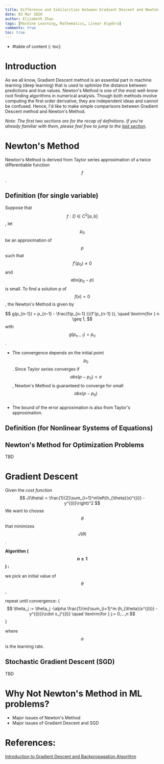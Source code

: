 ```yaml
---
title: Difference and Similarities between Gradient Descent and Newton's Method
date: 03 Mar 2020
author: Elizabeth Zhao
tags: [Machine Learning, Mathematics, Linear Algebra]
comments: true
toc: true
---
```


* #table of content
{: toc}

# Introduction

As we all know, Gradient Descent method is an essential part in machine learning (deep learning) that is used to optimize the distance between predictions and true values. Newton's Method is one of the most well-know root finding algorithms in numerical analysis. Though both methods involve computing the first order derivative, they are independent ideas and cannot be confused. Hence, I'd like to make simple comparisons between Gradient Descent method and Newton's Method.    

*Note:  The first two sections are for the recap of definitions. If you're already familiar with them, please feel free to jump to the [last section](#why-not-newtons-method-in-ml-problems).*



# Newton's Method

Newton's Method is derived from Taylor series approximation of a twice differentiable function $$f$$. 

## Definition (for single variable)

Suppose that $$ f: D\in C^2[a, b] $$, let $$p_0$$ be an approximation of $$p$$ such that $$ f'(p_0) \neq 0$$ and $$abs(p_0 - p)$$ is small.  To find a solution p of $$f(x) = 0$$, the Newton's Method is given by 


$$
g(p_{n-1}) = p_{n-1}  - \frac{f(p_{n-1} )}{f'(p_{n-1} )}, \quad \textrm{for } n \geq 1,
$$
 with $$g(p_{n-1}) = p_n$$ .



* The convergence depends on the initial point $$p_0$$. Since Taylor series converges if $$abs(p-p_0) < \sigma$$, Newton's Method is guaranteed to converge for small $$abs(p - p_0)$$ .
* The bound of the error approximation is also from Taylor's approximation. 



## Definition (for Nonlinear Systems of Equations)



## Newton's Method for Optimization Problems

TBD



# Gradient Descent

Given the *cost function* 
$$
J(\theta) = \frac{1}{2}\sum_{i=1}^m\left(h_{\theta}(x)^{(i)} - y^{(i)}\right)^2
$$
We want to choose $$\theta$$ that minimizes $$J(\theta)$$. 

**Algorithm ($$n\geq 1$$) :**

we pick an initial value of $$\theta$$,

repeat until convergence: {
$$
\theta_j := \theta_j -\alpha \frac{1}{m}\sum_{i=1}^m (h_{\theta}(x^{(i)}) - y^{(i)})\cdot x_j^{(i)} \quad \textrm{for } j:= 0,...,n
$$
}

where $$\alpha$$ is the learning rate.




## Stochastic Gradient Descent (SGD)

TBD



# Why Not Newton's Method in ML problems? 



* Major issues of Newton's Method
* Major issues of Gradient Descent and SGD





# References:

[Introduction to Gradient Descent and Backpropagation Algorithm](https://atcold.github.io/pytorch-Deep-Learning/chapters/02-1/)